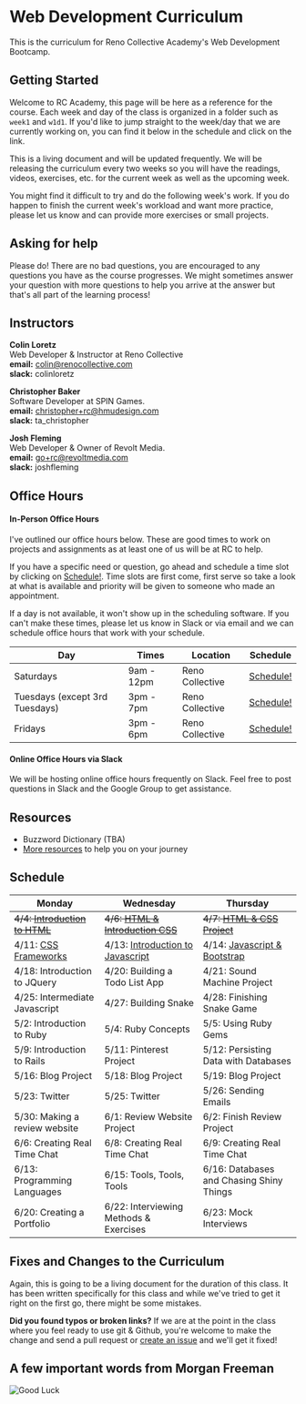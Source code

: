 # Web Development Curriculum

This is the curriculum for Reno Collective Academy's Web Development Bootcamp.

## Getting Started
Welcome to RC Academy, this page will be here as a reference for the course. Each week and day of the class is organized in a folder such as `week1` and `w1d1`. If you'd like to jump straight to the week/day that we are currently working on, you can find it below in the schedule and click on the link.

This is a living document and will be updated frequently. We will be releasing the curriculum every two weeks so you will have the readings, videos, exercises, etc. for the current week as well as the upcoming week.

You might find it difficult to try and do the following week's work. If you do happen to finish the current week's workload and want more practice, please let us know and can provide more exercises or small projects.

## Asking for help

Please do! There are no bad questions, you are encouraged to any questions you have as the course progresses. We might sometimes answer your question with more questions to help you arrive at the answer but that's all part of the learning process!

## Instructors

**Colin Loretz**  
Web Developer & Instructor at Reno Collective  
**email:** colin@renocollective.com  
**slack:** colinloretz

**Christopher Baker**  
Software Developer at SPIN Games.  
**email:** christopher+rc@hmudesign.com  
**slack:** ta_christopher

**Josh Fleming**  
Web Developer & Owner of Revolt Media.  
**email:** go+rc@revoltmedia.com  
**slack:** joshfleming

## Office Hours

#### In-Person Office Hours

I've outlined our office hours below. These are good times to work on projects and assignments as at least one of us will be at RC to help.

If you have a specific need or question, go ahead and schedule a time slot by clicking on [Schedule!](https://calendly.com/colinloretz/officehours). Time slots are first come, first serve so take a look at what is available and priority will be given to someone who made an appointment.

If a day is not available, it won't show up in the scheduling software. If you can't make these times, please let us know in Slack or via email and we can schedule office hours that work with your schedule.

| Day       | Times | Location   |  Schedule |
| ----------|-------|------------|-------------|
| Saturdays | 9am - 12pm | Reno Collective | [Schedule!](https://calendly.com/colinloretz/officehours) |
| Tuesdays (except 3rd Tuesdays) |  3pm - 7pm  | Reno Collective  | [Schedule!](https://calendly.com/colinloretz/officehours) |
| Fridays  |  3pm - 6pm  | Reno Collective  | [Schedule!](https://calendly.com/colinloretz/officehours) |

#### Online Office Hours via Slack
We will be hosting online office hours frequently on Slack. Feel free to post questions in Slack and the Google Group to get assistance.

## Resources
* Buzzword Dictionary (TBA)
* [More resources](./resources) to help you on your journey

## Schedule

| Monday | Wednesday | Thursday |
|--------|-----------|----------|
| ~~4/4: [Introduction to HTML](./week1)~~    | ~~4/6: [HTML & Introduction CSS](./week1)~~    | ~~4/7: [HTML & CSS Project](./week1)~~      |
| 4/11: [CSS Frameworks](./week2) | 4/13: [Introduction to Javascript](./week2) | 4/14: [Javascript & Bootstrap](./week2) |
| 4/18: Introduction to JQuery | 4/20: Building a Todo List App | 4/21: Sound Machine Project |
| 4/25: Intermediate Javascript | 4/27: Building Snake | 4/28: Finishing Snake Game |
| 5/2: Introduction to Ruby | 5/4: Ruby Concepts | 5/5: Using Ruby Gems |
| 5/9: Introduction to Rails | 5/11: Pinterest Project | 5/12: Persisting Data with Databases |
| 5/16: Blog Project | 5/18: Blog Project | 5/19: Blog Project |
| 5/23: Twitter | 5/25: Twitter | 5/26: Sending Emails |
| 5/30: Making a review website | 6/1: Review Website Project | 6/2: Finish Review Project |
| 6/6: Creating Real Time Chat | 6/8: Creating Real Time Chat | 6/9: Creating Real Time Chat |
| 6/13: Programming Languages  | 6/15: Tools, Tools, Tools | 6/16: Databases and Chasing Shiny Things |
| 6/20: Creating a Portfolio | 6/22: Interviewing Methods & Exercises | 6/23: Mock Interviews |

## Fixes and Changes to the Curriculum
Again, this is going to be a living document for the duration of this class. It has been written specifically for this class and while we've tried to get it right on the first go, there might be some mistakes.

**Did you found typos or broken links?** If we are at the point in the class where you feel ready to use git & Github, you're welcome to make the change and send a pull request or [create an issue]() and we'll get it fixed!

## A few important words from Morgan Freeman
![Good Luck](./zimages/freeman.gif)
